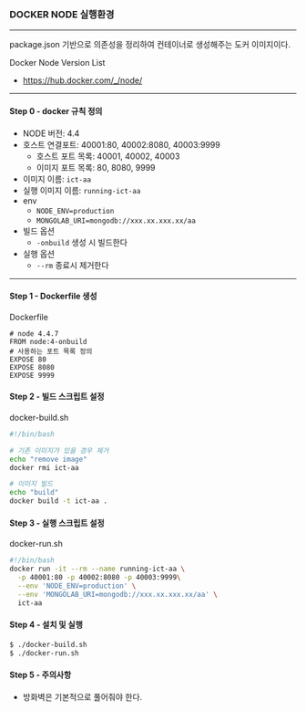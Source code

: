 ### DOCKER NODE 실행환경

-----

package.json 기반으로 의존성을 정리하여 컨테이너로 생성해주는 도커 이미지이다.

Docker Node Version List
- https://hub.docker.com/_/node/

-----

#### Step 0 - docker 규칙 정의
- NODE 버전: 4.4
- 호스트 연결포트: 40001:80, 40002:8080, 40003:9999
  - 호스트 포트 목록: 40001, 40002, 40003
  - 이미지 포트 목록: 80, 8080, 9999
- 이미지 이름: `ict-aa`
- 실행 이미지 이름: `running-ict-aa`
- env 
  - `NODE_ENV=production`
  - `MONGOLAB_URI=mongodb://xxx.xx.xxx.xx/aa`
- 빌드 옵션
  - `-onbuild` 생성 시 빌드한다
- 실행 옵션
  - `--rm` 종료시 제거한다

-----

#### Step 1 - Dockerfile 생성
Dockerfile
```config
# node 4.4.7
FROM node:4-onbuild
# 사용하는 포트 목록 정의
EXPOSE 80
EXPOSE 8080
EXPOSE 9999
```

#### Step 2 - 빌드 스크립트 설정
docker-build.sh
```bash
#!/bin/bash

# 기존 이미지가 있을 경우 제거
echo "remove image"
docker rmi ict-aa

# 이미지 빌드
echo "build"
docker build -t ict-aa .
```

#### Step 3 - 실행 스크립트 설정
docker-run.sh
```bash
#!/bin/bash
docker run -it --rm --name running-ict-aa \
  -p 40001:80 -p 40002:8080 -p 40003:9999\
  --env 'NODE_ENV=production' \
  --env 'MONGOLAB_URI=mongodb://xxx.xx.xxx.xx/aa' \
  ict-aa
```

#### Step 4 - 설치 및 실행
```bash
$ ./docker-build.sh
$ ./docker-run.sh
```

#### Step 5 - 주의사항
- 방화벽은 기본적으로 풀어줘야 한다.